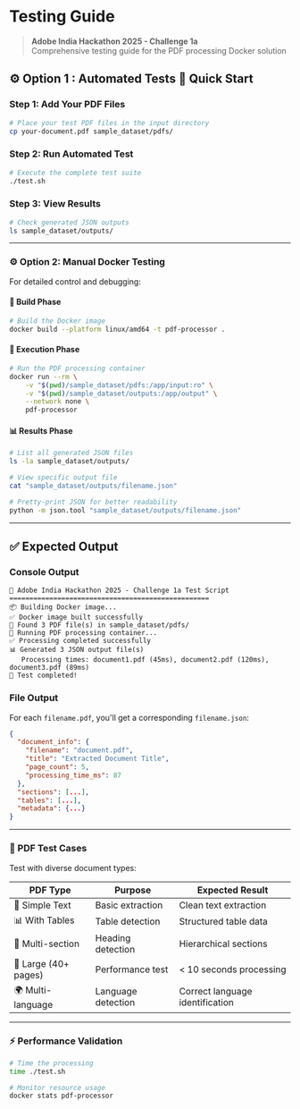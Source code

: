 # Testing Guide

> **Adobe India Hackathon 2025 - Challenge 1a**  
> Comprehensive testing guide for the PDF processing Docker solution

## ⚙️ Option 1 : Automated Tests 🚀 Quick Start 

### Step 1: Add Your PDF Files

```bash
# Place your test PDF files in the input directory
cp your-document.pdf sample_dataset/pdfs/
```

### Step 2: Run Automated Test

```bash
# Execute the complete test suite
./test.sh
```

### Step 3: View Results

```bash
# Check generated JSON outputs
ls sample_dataset/outputs/
```

---



### ⚙️ Option 2: Manual Docker Testing

For detailed control and debugging:

#### 🔨 Build Phase

```bash
# Build the Docker image
docker build --platform linux/amd64 -t pdf-processor .
```

#### 🏃 Execution Phase

```bash
# Run the PDF processing container
docker run --rm \
    -v "$(pwd)/sample_dataset/pdfs:/app/input:ro" \
    -v "$(pwd)/sample_dataset/outputs:/app/output" \
    --network none \
    pdf-processor
```

#### 📊 Results Phase

```bash
# List all generated JSON files
ls -la sample_dataset/outputs/

# View specific output file
cat "sample_dataset/outputs/filename.json"

# Pretty-print JSON for better readability
python -m json.tool "sample_dataset/outputs/filename.json"
```

---


## ✅ Expected Output

### Console Output

```
🚀 Adobe India Hackathon 2025 - Challenge 1a Test Script
==================================================
📦 Building Docker image...
✅ Docker image built successfully
📄 Found 3 PDF file(s) in sample_dataset/pdfs/
🔄 Running PDF processing container...
✅ Processing completed successfully
📊 Generated 3 JSON output file(s)
   Processing times: document1.pdf (45ms), document2.pdf (120ms), document3.pdf (89ms)
🎉 Test completed!
```

### File Output

For each `filename.pdf`, you'll get a corresponding `filename.json`:

```json
{
  "document_info": {
    "filename": "document.pdf",
    "title": "Extracted Document Title",
    "page_count": 5,
    "processing_time_ms": 87
  },
  "sections": [...],
  "tables": [...],
  "metadata": {...}
}
```

---

### 📄 PDF Test Cases

Test with diverse document types:

| PDF Type             | Purpose            | Expected Result                 |
| -------------------- | ------------------ | ------------------------------- |
| 📝 Simple Text       | Basic extraction   | Clean text extraction           |
| 📊 With Tables       | Table detection    | Structured table data           |
| 📑 Multi-section     | Heading detection  | Hierarchical sections           |
| 📖 Large (40+ pages) | Performance test   | < 10 seconds processing         |
| 🌍 Multi-language    | Language detection | Correct language identification |

---

### ⚡ Performance Validation

```bash
# Time the processing
time ./test.sh

# Monitor resource usage
docker stats pdf-processor
```



